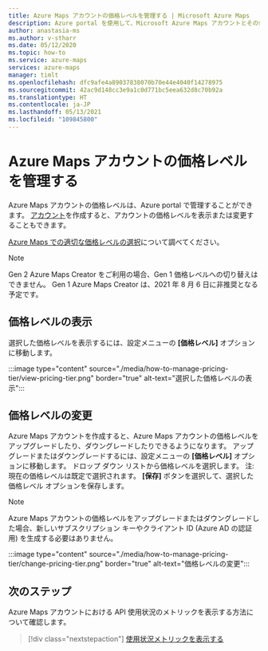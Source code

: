 ```yaml
---
title: Azure Maps アカウントの価格レベルを管理する | Microsoft Azure Maps
description: Azure portal を使用して、Microsoft Azure Maps アカウントとその価格レベルを管理することができます。
author: anastasia-ms
ms.author: v-stharr
ms.date: 05/12/2020
ms.topic: how-to
ms.service: azure-maps
services: azure-maps
manager: timlt
ms.openlocfilehash: dfc9afe4a89037838070b70e44e4040f14278975
ms.sourcegitcommit: 42ac9d148cc3e9a1c0d771bc5eea632d8c70b92a
ms.translationtype: HT
ms.contentlocale: ja-JP
ms.lasthandoff: 05/13/2021
ms.locfileid: "109845800"
---
```

# <a name="manage-the-pricing-tier-of-your-azure-maps-account"></a>Azure Maps アカウントの価格レベルを管理する

Azure Maps アカウントの価格レベルは、Azure portal で管理することができます。 [アカウント](https://azure.microsoft.com/free/?WT.mc_id=A261C142F)を作成すると、アカウントの価格レベルを表示または変更することもできます。

[Azure Maps での適切な価格レベルの選択](./choose-pricing-tier.md)について調べてください。

>[!NOTE]
>Gen 2 Azure Maps Creator をご利用の場合、Gen 1 価格レベルへの切り替えはできません。  Gen 1 Azure Maps Creator は、2021 年 8 月 6 日に非推奨となる予定です。

## <a name="view-your-pricing-tier"></a>価格レベルの表示

選択した価格レベルを表示するには、設定メニューの **[価格レベル]** オプションに移動します。

:::image type="content" source="./media/how-to-manage-pricing-tier/view-pricing-tier.png" border="true" alt-text="選択した価格レベルの表示":::

## <a name="change-a-pricing-tier"></a>価格レベルの変更

Azure Maps アカウントを作成すると、Azure Maps アカウントの価格レベルをアップグレードしたり、ダウングレードしたりできるようになります。 アップグレードまたはダウングレードするには、設定メニューの **[価格レベル]** オプションに移動します。 ドロップ ダウン リストから価格レベルを選択します。  注: 現在の価格レベルは既定で選択されます。  **[保存]** ボタンを選択して、選択した価格レベル オプションを保存します。

> [!NOTE]
> Azure Maps アカウントの価格レベルをアップグレードまたはダウングレードした場合、新しいサブスクリプション キーやクライアント ID (Azure AD の認証用) を生成する必要はありません。


:::image type="content" source="./media/how-to-manage-pricing-tier/change-pricing-tier.png" border="true" alt-text="価格レベルの変更":::



## <a name="next-steps"></a>次のステップ

Azure Maps アカウントにおける API 使用状況のメトリックを表示する方法について確認します。

> [!div class="nextstepaction"] 
> [使用状況メトリックを表示する](./how-to-view-api-usage.md)